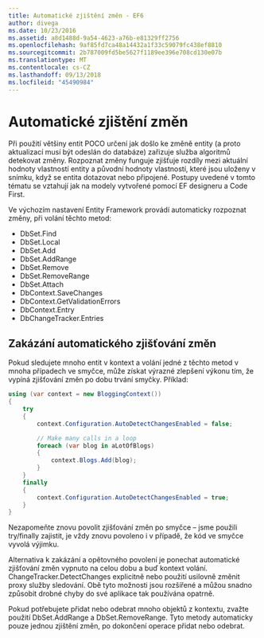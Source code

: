 ```yaml
---
title: Automatické zjištění změn - EF6
author: divega
ms.date: 10/23/2016
ms.assetid: a8d1488d-9a54-4623-a76b-e81329ff2756
ms.openlocfilehash: 9af85fd7ca48a14432a1f33c59079fc438ef8810
ms.sourcegitcommit: 2b787009fd5be5627f1189ee396e708cd130e07b
ms.translationtype: MT
ms.contentlocale: cs-CZ
ms.lasthandoff: 09/13/2018
ms.locfileid: "45490984"
---
```

# <a name="automatic-detect-changes"></a>Automatické zjištění změn
Při použití většiny entit POCO určení jak došlo ke změně entity (a proto aktualizací musí být odeslán do databáze) zařizuje služba algoritmů detekovat změny. Rozpoznat změny funguje zjišťuje rozdíly mezi aktuální hodnoty vlastností entity a původní hodnoty vlastností, které jsou uloženy v snímku, když se entita dotazovat nebo připojené. Postupy uvedené v tomto tématu se vztahují jak na modely vytvořené pomocí EF designeru a Code First.  

Ve výchozím nastavení Entity Framework provádí automaticky rozpoznat změny, při volání těchto metod:  

- DbSet.Find  
- DbSet.Local  
- DbSet.Add  
- DbSet.AddRange
- DbSet.Remove  
- DbSet.RemoveRange
- DbSet.Attach  
- DbContext.SaveChanges  
- DbContext.GetValidationErrors  
- DbContext.Entry  
- DbChangeTracker.Entries  

## <a name="disabling-automatic-detection-of-changes"></a>Zakázání automatického zjišťování změn  

Pokud sledujete mnoho entit v kontext a volání jedné z těchto metod v mnoha případech ve smyčce, může získat výrazné zlepšení výkonu tím, že vypíná zjišťování změn po dobu trvání smyčky. Příklad:  

``` csharp
using (var context = new BloggingContext())
{
    try
    {
        context.Configuration.AutoDetectChangesEnabled = false;

        // Make many calls in a loop
        foreach (var blog in aLotOfBlogs)
        {
            context.Blogs.Add(blog);
        }
    }
    finally
    {
        context.Configuration.AutoDetectChangesEnabled = true;
    }
}
```  

Nezapomeňte znovu povolit zjišťování změn po smyčce – jsme použili try/finally zajistit, je vždy znovu povoleno i v případě, že kód ve smyčce vyvolá výjimku.  

Alternativa k zakázání a opětovného povolení je ponechat automatické zjišťování změn vypnuto na celou dobu a buď kontext volání. ChangeTracker.DetectChanges explicitně nebo použití usilovně změnit proxy služby sledování. Obě tyto možnosti jsou rozšířené a můžou snadno způsobit drobné chyby do své aplikace tak používána opatrně.  

Pokud potřebujete přidat nebo odebrat mnoho objektů z kontextu, zvažte použití DbSet.AddRange a DbSet.RemoveRange. Tyto metody automaticky pouze jednou zjištění změn, po dokončení operace přidat nebo odebrat. 
